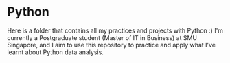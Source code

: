 # Python
Here is a folder that contains all my practices and projects with Python :) 
I'm currently a Postgraduate student (Master of IT in Business) at SMU Singapore, and I aim to use this repository to practice and apply what I've learnt about Python data analysis.
